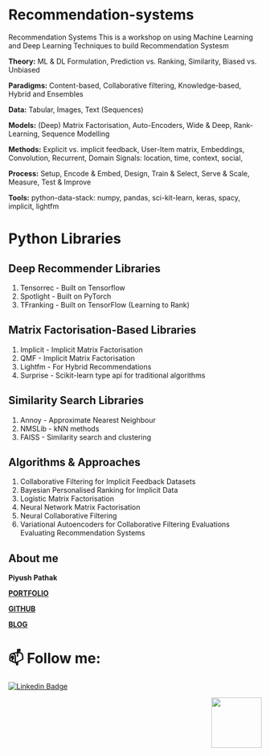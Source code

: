 # Recommendation-systems
Recommendation Systems This is a workshop on using Machine Learning and Deep Learning Techniques to build Recommendation Systesm  

**Theory:** ML &amp; DL Formulation, Prediction vs. Ranking, Similarity, Biased vs. Unbiased 

**Paradigms:** Content-based, Collaborative filtering, Knowledge-based, Hybrid and Ensembles 

**Data:** Tabular, Images, Text (Sequences) 

**Models:** (Deep) Matrix Factorisation, Auto-Encoders, Wide &amp; Deep, Rank-Learning, Sequence Modelling 

**Methods:** Explicit vs. implicit feedback, User-Item matrix, Embeddings, Convolution, Recurrent, Domain Signals: location, time, context, social, 

**Process:** Setup, Encode &amp; Embed, Design, Train &amp; Select, Serve &amp; Scale, Measure, Test &amp; Improve 

**Tools:** python-data-stack: numpy, pandas, sci-kit-learn, keras, spacy, implicit, lightfm 

# Python Libraries 

## Deep Recommender Libraries  
1. Tensorrec - Built on Tensorflow 
2. Spotlight - Built on PyTorch 
3. TFranking - Built on TensorFlow (Learning to Rank)
   
## Matrix Factorisation-Based Libraries  
1. Implicit - Implicit Matrix Factorisation 
2. QMF - Implicit Matrix Factorisation 
3. Lightfm - For Hybrid Recommendations 
4. Surprise - Scikit-learn type api for traditional algorithms 

## Similarity Search Libraries  
1. Annoy - Approximate Nearest Neighbour 
2. NMSLib - kNN methods 
3. FAISS - Similarity search and clustering 

## Algorithms &amp; Approaches
1. Collaborative Filtering for Implicit Feedback Datasets
2. Bayesian Personalised Ranking for Implicit Data
3. Logistic Matrix Factorisation
4. Neural Network Matrix Factorisation
5. Neural Collaborative Filtering
6. Variational Autoencoders for Collaborative Filtering Evaluations Evaluating Recommendation Systems

## About me

**Piyush Pathak**

[**PORTFOLIO**](https://anirudhrapathak3.wixsite.com/piyush)

[**GITHUB**](https://github.com/piyushpathak03)

[**BLOG**](https://medium.com/@piyushpathak03)


# 📫 Follow me: 

[![Linkedin Badge](https://img.shields.io/badge/-PiyushPathak-blue?style=flat-square&logo=Linkedin&logoColor=white&link=https://www.linkedin.com/in/piyushpathak03/)](https://www.linkedin.com/in/piyushpathak03/)

<p  align="right"><img height="100" src = "https://media.giphy.com/media/l3URDstnIjBNY7rwLB/giphy.gif"></p>


